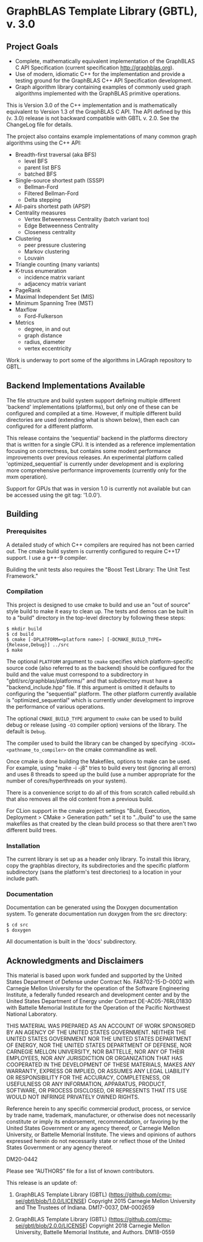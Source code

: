 # GraphBLAS Template Library (GBTL), v. 3.0

## Project Goals

* Complete, mathematically equivalent implementation of the GraphBLAS
C API Specification (current specification http://graphblas.org).
* Use of modern, idiomatic C++ for the implementation and provide a
testing ground for the GraphBLAS C++ API Specification development.
* Graph algorithm library containing examples of commonly used graph
algorithms implemented with the GraphBLAS primitive operations.

This is Version 3.0 of the C++ implementation and is mathematically
equivalent to Version 1.3 of the GraphBLAS C API.  The API defined by
this (v. 3.0) release is not backward compatible with GBTL v. 2.0. See
the ChangeLog file for details.

The project also contains example implementations of many common graph
algorithms using the C++ API:

* Breadth-first traversal (aka BFS)
  * level BFS
  * parent list BFS
  * batched BFS
* Single-source shortest path (SSSP)
  * Bellman-Ford
  * Filtered Bellman-Ford
  * Delta stepping
* All-pairs shortest path (APSP)
* Centrality measures
  * Vertex Betweenness Centrality (batch variant too)
  * Edge Betweenness Centrality
  * Closeness centrality
* Clustering
  * peer pressure clustering
  * Markov clustering
  * Louvain
* Triangle counting (many variants)
* K-truss enumeration
  * incidence matrix variant
  * adjacency matrix variant
* PageRank
* Maximal Independent Set (MIS)
* Minimum Spanning Tree (MST)
* Maxflow
  * Ford-Fulkerson
* Metrics
  * degree, in and out
  * graph distance
  * radius, diameter
  * vertex eccentricity

Work is underway to port some of the algorithms in LAGraph repository to GBTL.

## Backend Implementations Available

The file structure and build system support defining multiple
different 'backend' implementations (platforms), but only one of these
can be configured and compiled at a time.  However, if multiple
different build directories are used (extending what is shown below),
then each can configured for a different platform.

This release contains the 'sequential' backend in the platforms
directory that is written for a single CPU. It is intended as a
reference implementation focusing on correctness, but contains some
modest performance improvements over previous releases.  An
experimental platform called 'optimized_sequential' is currently under
development and is exploring more comprehensive performance
improvements (currently only for the mxm operation).

Support for GPUs that was in version 1.0 is currently not available
but can be accessed using the git tag: '1.0.0').

## Building

### Prerequisites

A detailed study of which C++ compilers are required has not been
carried out.  The cmake build system is currently configured to
require C++17 support.  I use a g++-9 compiler.

Building the unit tests also requires the "Boost Test Library: The
Unit Test Framework."

### Compilation

This project is designed to use cmake to build and use an "out of
source" style build to make it easy to clean up. The tests and demos can be
built in to a "build" directory in the top-level directory by following
these steps:

```
$ mkdir build
$ cd build
$ cmake [-DPLATFORM=<platform name>] [-DCMAKE_BUILD_TYPE={Release,Debug}] ../src
$ make
```

The optional `PLATFORM` argument to `cmake` specifies which platform-specific
source code (also referred to as the backend) should be configured for the
build and the value must correspond to a subdirectory in
"gbtl/src/graphblas/platforms/" and that subdirectory must have a
"backend_include.hpp" file.  If this argument is omitted it defaults to
configuring the "sequential" platform. The other platform currently available
is "optimized_sequential" which is currently under development to improve the
performance of various operations.

The optional `CMAKE_BUILD_TYPE` argument to `cmake` can be used to build debug
or release (using `-O3` compiler option) versions of the library. The default is
`Debug`.

The compiler used to build the library can be changed by
specifying `-DCXX=<pathname_to_compiler>` on the cmake commandline as well.

Once cmake is done building the Makefiles, options to make can be used.  For
example, using "make -i -j8" tries to build every test (ignoring all errors)
and uses 8 threads to speed up the build (use a number appropriate for the
number of cores/hyperthreads on your system).

There is a convenience script to do all of this from scratch called
rebuild.sh that also removes all the old content from a previous build.

For CLion support in the cmake project settings "Build, Execution,
Deployment > CMake > Generation path:" set it to "../build" to use the
same makefiles as that created by the clean build process so that
there aren't two different build trees.

### Installation

The current library is set up as a header only library.  To install this
library, copy the graphblas directory, its subdirectories and the
specific platform subdirectory (sans the platform's test directories) to
a location in your include path.

### Documentation

Documentation can be generated using the Doxygen documentation system.  To
generate documentation run doxygen from the src directory:

```
$ cd src
$ doxygen
```

All documentation is built in the 'docs' subdirectory.

## Acknowledgments and Disclaimers

This material is based upon work funded and supported by the United
States Department of Defense under Contract No. FA8702-15-D-0002 with
Carnegie Mellon University for the operation of the Software
Engineering Institute, a federally funded research and development
center and by the United States Department of Energy under Contract
DE-AC05-76RL01830 with Battelle Memorial Institute for the Operation
of the Pacific Northwest National Laboratory.

THIS MATERIAL WAS PREPARED AS AN ACCOUNT OF WORK SPONSORED BY AN
AGENCY OF THE UNITED STATES GOVERNMENT.  NEITHER THE UNITED STATES
GOVERNMENT NOR THE UNITED STATES DEPARTMENT OF ENERGY, NOR THE UNITED
STATES DEPARTMENT OF DEFENSE, NOR CARNEGIE MELLON UNIVERSITY, NOR
BATTELLE, NOR ANY OF THEIR EMPLOYEES, NOR ANY JURISDICTION OR
ORGANIZATION THAT HAS COOPERATED IN THE DEVELOPMENT OF THESE
MATERIALS, MAKES ANY WARRANTY, EXPRESS OR IMPLIED, OR ASSUMES ANY
LEGAL LIABILITY OR RESPONSIBILITY FOR THE ACCURACY, COMPLETENESS, OR
USEFULNESS OR ANY INFORMATION, APPARATUS, PRODUCT, SOFTWARE, OR
PROCESS DISCLOSED, OR REPRESENTS THAT ITS USE WOULD NOT INFRINGE
PRIVATELY OWNED RIGHTS.

Reference herein to any specific commercial product, process, or
service by trade name, trademark, manufacturer, or otherwise does not
necessarily constitute or imply its endorsement, recommendation, or
favoring by the United States Government or any agency thereof, or
Carnegie Mellon University, or Battelle Memorial Institute. The views
and opinions of authors expressed herein do not necessarily state or
reflect those of the United States Government or any agency thereof.

DM20-0442

Please see “AUTHORS” file for a list of known contributors.

This release is an update of:

1. GraphBLAS Template Library (GBTL)
(https://github.com/cmu-sei/gbtl/blob/1.0.0/LICENSE) Copyright 2015
Carnegie Mellon University and The Trustees of Indiana. DM17-0037,
DM-0002659

2. GraphBLAS Template Library (GBTL)
(https://github.com/cmu-sei/gbtl/blob/2.0.0/LICENSE) Copyright 2018
Carnegie Mellon University, Battelle Memorial Institute, and Authors.
DM18-0559
